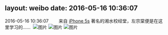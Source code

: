layout: weibo
date: 2016-05-16 10:36:07
---
<meta name="referrer" content="no-referrer" />

2016-05-16 10:36:07  &nbsp;&nbsp;&nbsp;&nbsp;&nbsp;&nbsp; 来自 <a href="sinaweibo://customweibosource" rel="nofollow">iPhone 5s</a>
著名的湘水校经堂，左宗棠便是在这里学习的…… ​​​
![图片](https://ww4.sinaimg.cn/large/6d2a6003gw1f3x0vyl9z3j20zk0qo47b.jpg)
![图片](https://ww1.sinaimg.cn/large/6d2a6003gw1f3x0vzbo9zj20qo0zkwwi.jpg)
![图片](https://ww1.sinaimg.cn/large/6d2a6003gw1f3x0vzurp8j20qo0zkwqr.jpg)
